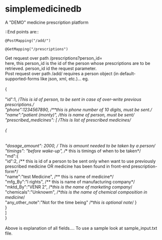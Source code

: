 # simplemedicinedb
 A "DEMO" medicine prescription platform 

::End points are::

    @PostMapping("/add/")
    
   	@GetMapping("/prescriptions")
  
Get request over path /prescriptions?person_id=  
here, this person_id is the id of the person whose prescriptions are to be retrieved. person_id id the request parameter.
  <br>
Post request over path /add/ requires a person object (in default-supported-forms like json, xml, etc.)... eg.  <br>
<br>
{<br>
<br> "id":1,  /**This is id of person, to be sent in case of over-write previous prescriptions.*/
<br> "phone":1234567890, /**this is phone number of 10  digits, must be sent.*/
<br> "name":"patient (monty)", /**this is name of person, must be sent*/
 <br>"prescribed_medicines": [ /**This is list of prescribed medicines*/
   <br>     
   {   <br>    
  <br>   "dosage_amount": 2000, /** This is amount needed to be taken by a person*/
    <br>  "timings": "before wake-up", /** this is timings of when to be taken*/
     <br> "md":{
      <br>  "id":2, /** this is id of a person to be sent only when want to use previously prescribed medicine OR medicine has been found in front-end prescription-form*/
      <br>   "name":"test Medicine", /** this is name of medicine*/
      <br>  	"mfg_By":"l rights", /** this is name of manufacturing company*/
       <br>  "mktd_By":"VENR 2",   /**this is the name of marketing company*/
       <br> 	"chemicals":"Unknowm",  /**this is the name of chemical composition in medicine*/
        <br>  "any_other_note":"Not for the time being" /**this is optional note*/
      }<br>
   }<br>
 ]<br>
}<br>
<br>
Above is explanation of all fields.... To use a sample look at sample_input.txt file.
